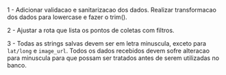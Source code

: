 1 - Adicionar validacao e sanitarizacao dos dados. Realizar transformacao dos dados
    para lowercase e fazer o trim().

2 - Ajustar a rota que lista os pontos de coletas com filtros.

3 - Todas as strings salvas devem ser em letra minuscula, exceto para `lat/long` e `image_url`.
    Todos os dados recebidos devem sofre alteracao para minuscula para que possam ser tratados
    antes de serem utilizadas no banco.